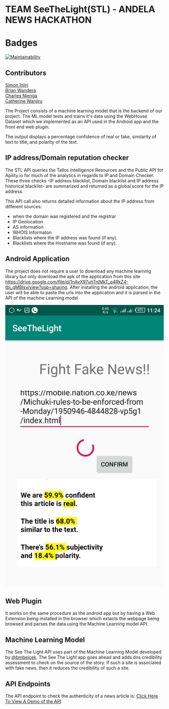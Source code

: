 
# TEAM SeeTheLight(STL) - ANDELA NEWS HACKATHON

# Badges
[![Maintainability](https://api.codeclimate.com/v1/badges/064b0fce96b1a1d633b8/maintainability)](https://codeclimate.com/github/Hackitect/See-the-Light/maintainability)

## Contributors
[Simon Injiri](https://www.github.com/injiri)<br>
[Brian Wandera](https://www.github.com/wandesky)<br>
[Charles Njenga](https://www.github.com/Hackitect)<br>
[Catherine Wanjiru](https://www.github.com/kateshiru)<br>



The Project consists of a machine learning model that is the backend of our project. The ML model tests and trains it's data using the WebHouse Dataset which we implemented as an API used in the Android app and the front end web plugin.

The output displays a percentage confidence of real or fake, similarity of text to title, and polarity of the text.

## IP address/Domain reputation checker
The STL API queries the Tallos Intelligence Resources and the Public API for Apility.io for much of the analytics in regards to IP and Domain Checker. These three checks -IP address blacklist, Domain blacklist and IP address historical blacklist- are summarized and returned as a global score for the IP address.

This API call also returns detailed information about the IP address from different sources:
- when the domain was registered and the registrar
- IP Geolocation
- AS information
- WHOIS informaton
- Blacklists where the IP address was found (if any).
- Blacklists where the Hostname was found (if any).


## Android Application
The project does not require a user to download any machine learning library but only download the apk of the application from this site https://drive.google.com/file/d/1nAvX97uhTnjMkT_q4RkZ4-tbi_gMBIsv/view?usp=sharing.
After installing the android application, the user will be able to paste the urls into the application and it is parsed in the API of the machine Learning model

![alt text](https://github.com/AndelaHacks/see-the-light/blob/develop/photos/WhatsApp%20Image%202018-11-10%20at%2011.46.47%20AM.jpeg)

## Web Plugin 
It works on the same procedure as the android app but by having a Web Extension being installed in the browser which extacts the webpage being browsed and parses the data using the Machine Learning model API.

## Machine Learning Model
The See The Light API uses part of the Machine Learning Model developed by [@bmbejcek](https://github.com/bmbejcek). The See The Light app goes ahead and adds dns credibility assessment to check on the source of the story. If such a site is associated with fake news, then it reduces the credibility of such a site.

## API Endpoints
The API endpoint to check the authenticity of a news article is:
[Click Here To View A Demo of the API](https://see-the-light.herokuapp.com/news/get?link=https://stackoverflow.com/questions/24892035/python-flask-how-to-get-parameters-from-a-url)

